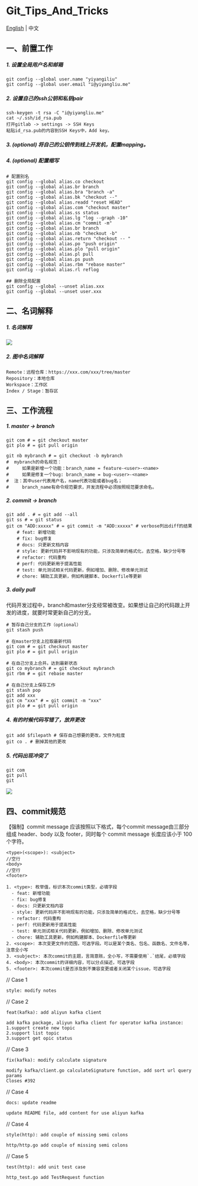 # Git_Tips_And_Tricks

[English](./README.md) | 中文

## 一、前置工作

##### 1. 设置全局用户名和邮箱

```
git config --global user.name "yiyangiliu"
git config --global user.email "i@yiyangliu.me"
```

##### 2. 设置自己的ssh公钥和私钥pair
 ```
ssh-keygen -t rsa -C "i@yiyangliu.me"
cat ~/.ssh/id_rsa.pub
打开gitlab -> settings -> SSH Keys
粘贴id_rsa.pub的内容到SSH Keys中，Add key。
```

##### 3. (optional) 将自己的公钥传到线上开发机，配置mapping。
##### 4. (optional) 配置缩写
```
# 配置别名
git config --global alias.co checkout
git config --global alias.br branch
git config --global alias.bra "branch -a"
git config --global alias.bk "checkout --"
git config --global alias.readd "reset HEAD"
git config --global alias.com "checkout master"
git config --global alias.ss status
git config --global alias.lg "log --graph -10"
git config --global alias.cm "commit -m" 
git config --global alias.br branch
git config --global alias.nb "checkout -b"
git config --global alias.return "checkout -- "
git config --global alias.po "push origin"
git config --global alias.plo "pull origin"
git config --global alias.pl pull
git config --global alias.ps push
git config --global alias.rbm "rebase master"
git config --global alias.rl reflog 

## 删除全局配置
git config --global --unset alias.xxx
git config --global --unset user.xxx
```

## 二、名词解释

##### 1. 名词解释

![](https://www.programmersought.com/images/955/957a0a5fe309f24588f1194a9e7fa8cb.png)
##### 2. 图中名词解释
```
Remote：远程仓库：https://xxx.com/xxx/tree/master
Repository：本地仓库
Workspace：工作区
Index / Stage：暂存区
```

## 三、工作流程
##### 1. master -> branch

```
git com # = git checkout master
git plo # = git pull origin

git nb mybranch # = git checkout -b mybranch
#  mybranch的命名规范：
#     如果是新增一个功能：branch_name = feature-<user>-<name>
#     如果是修复一个bug: branch_name = bug-<user>-<name>
#  注：其中user代表用户名，name代表功能或者bug名；
#     branch_name有命令规范要求，开发流程中必须按照规范要求命名。
```

##### 2. commit -> branch
```
git add . # = git add --all
git ss # = git status
git cm "ADD:xxxxx" # = git commit -m "ADD:xxxxx" # verbose列出diff的结果
    # feat: 新增功能
    # fix: bug修复
    # docs: 只更新文档内容
    # style: 更新代码并不影响现有的功能，只涉及简单的格式化，去空格，缺少分号等
    # refactor: 代码重构
    # perf: 代码更新用于提高性能
    # test: 单元测试相关代码更新，例如增加、删除、修改单元测试
    # chore: 辅助工具更新，例如构建脚本、Dockerfile等更新
```

##### 3. daily pull
代码开发过程中，branch和master分支经常被改变。如果想让自己的代码跟上开发的进度，就要时常更新自己的分支。
```
# 暂存自己分支的工作（optional）
git stash push

# 在master分支上拉取最新代码
g​it com # = git checkout master
git plo # = git pull origin

# 在自己分支上合并。达到最新状态
git co mybranch # = git checkout mybranch
git rbm # = git rebase master

# 在自己分支上保存工作
git stash pop
git add xxx
git cm "xxx" # = git commit -m "xxx"
git plo # = git pull origin
```

##### 4. 有的时候代码写错了，放弃更改
```
git add $filepath # 保存自己想要的更改，文件为粒度
git co . # 删掉其他的更改
```

##### 5. 代码出现冲突了
```
git com
git pull
git 
```
![](https://imgs.developpaper.com/imgs/2016926162921327.jpg)

## 四、commit规范
【强制】commit message 应该按照以下格式，每个commit message由三部分组成 header、body 以及 footer，同时每个 commit message 长度应该小于 100 个字符。
```
<type>(<scope>): <subject>
//空行
<body>
//空行
<footer>

1. <type>: 枚举值，标识本次commit类型，必填字段
  - feat: 新增功能
  - fix: bug修复
  - docs: 只更新文档内容
  - style: 更新代码并不影响现有的功能，只涉及简单的格式化，去空格，缺少分号等
  - refactor: 代码重构
  - perf: 代码更新用于提高性能
  - test: 单元测试相关代码更新，例如增加、删除、修改单元测试
  - chore: 辅助工具更新，例如构建脚本、Dockerfile等更新
2. <scope>: 本次变更文件的范围，可选字段。可以是某个类名、包名、函数名、文件名等，注意全小写
3. <subject>: 本次commit的主题，言简意赅，全小写，不需要使用`.`结尾，必填字段
4. <body>: 本次commit的详细内容，可以分点描述，可选字段
5. <footer>: 本次commit是否涉及到不兼容变更或者关闭某个issue，可选字段
```

// Case 1
```
style: modify notes
```

// Case 2
```
feat(kafka): add aliyun kafka client

add kafka package, aliyun kafka client for operator kafka instance:
1.support create new topic
2.support list topic
3.support get opic status
```

// Case 3
```
fix(kafka): modify calculate signature

modify kafka/client.go calculateSignature function, add sort url query params
Closes #392
```

// Case 4
```
docs: update readme

update README file, add content for use aliyun kafka 
```

// Case 4
```
style(http): add couple of missing semi colons

http/http.go add couple of missing semi colons
```

// Case 5
```
test(http): add unit test case

http_test.go add TestRequest function
```
